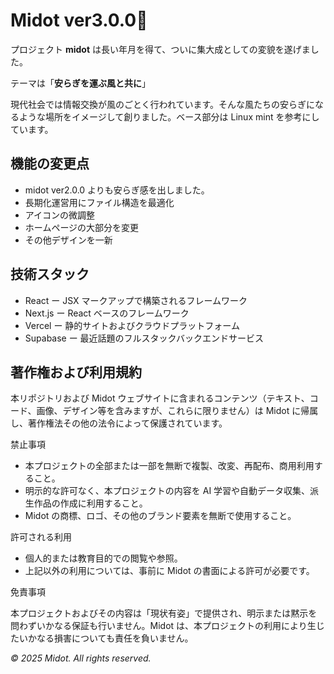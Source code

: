 # Midot ver3.0.0🍅

プロジェクト **midot** は長い年月を得て、ついに集大成としての変貌を遂げました。

テーマは「**安らぎを運ぶ風と共に**」

現代社会では情報交換が風のごとく行われています。そんな風たちの安らぎになるような場所をイメージして創りました。ベース部分は Linux mint を参考にしています。

## 機能の変更点

- midot ver2.0.0 よりも安らぎ感を出しました。
- 長期化運営用にファイル構造を最適化
- アイコンの微調整
- ホームページの大部分を変更
- その他デザインを一新

## 技術スタック

- React ー JSX マークアップで構築されるフレームワーク
- Next.js ー React ベースのフレームワーク
- Vercel ー 静的サイトおよびクラウドプラットフォーム
- Supabase ー 最近話題のフルスタックバックエンドサービス

## 著作権および利用規約

本リポジトリおよび Midot ウェブサイトに含まれるコンテンツ（テキスト、コード、画像、デザイン等を含みますが、これらに限りません）は Midot に帰属し、著作権法その他の法令によって保護されています。

禁止事項

- 本プロジェクトの全部または一部を無断で複製、改変、再配布、商用利用すること。
- 明示的な許可なく、本プロジェクトの内容を AI 学習や自動データ収集、派生作品の作成に利用すること。
- Midot の商標、ロゴ、その他のブランド要素を無断で使用すること。

許可される利用

- 個人的または教育目的での閲覧や参照。
- 上記以外の利用については、事前に Midot の書面による許可が必要です。

免責事項

本プロジェクトおよびその内容は「現状有姿」で提供され、明示または黙示を問わずいかなる保証も行いません。Midot は、本プロジェクトの利用により生じたいかなる損害についても責任を負いません。

_© 2025 Midot. All rights reserved._
